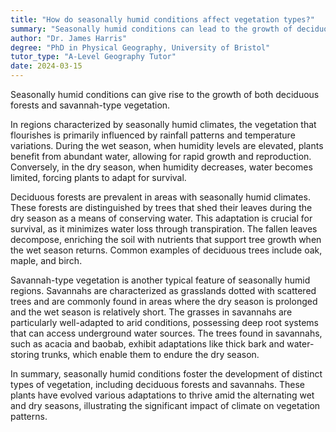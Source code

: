```yaml
---
title: "How do seasonally humid conditions affect vegetation types?"
summary: "Seasonally humid conditions can lead to the growth of deciduous forests and savannah-type vegetation."
author: "Dr. James Harris"
degree: "PhD in Physical Geography, University of Bristol"
tutor_type: "A-Level Geography Tutor"
date: 2024-03-15
---
```


Seasonally humid conditions can give rise to the growth of both deciduous forests and savannah-type vegetation.

In regions characterized by seasonally humid climates, the vegetation that flourishes is primarily influenced by rainfall patterns and temperature variations. During the wet season, when humidity levels are elevated, plants benefit from abundant water, allowing for rapid growth and reproduction. Conversely, in the dry season, when humidity decreases, water becomes limited, forcing plants to adapt for survival.

Deciduous forests are prevalent in areas with seasonally humid climates. These forests are distinguished by trees that shed their leaves during the dry season as a means of conserving water. This adaptation is crucial for survival, as it minimizes water loss through transpiration. The fallen leaves decompose, enriching the soil with nutrients that support tree growth when the wet season returns. Common examples of deciduous trees include oak, maple, and birch.

Savannah-type vegetation is another typical feature of seasonally humid regions. Savannahs are characterized as grasslands dotted with scattered trees and are commonly found in areas where the dry season is prolonged and the wet season is relatively short. The grasses in savannahs are particularly well-adapted to arid conditions, possessing deep root systems that can access underground water sources. The trees found in savannahs, such as acacia and baobab, exhibit adaptations like thick bark and water-storing trunks, which enable them to endure the dry season.

In summary, seasonally humid conditions foster the development of distinct types of vegetation, including deciduous forests and savannahs. These plants have evolved various adaptations to thrive amid the alternating wet and dry seasons, illustrating the significant impact of climate on vegetation patterns.
    
